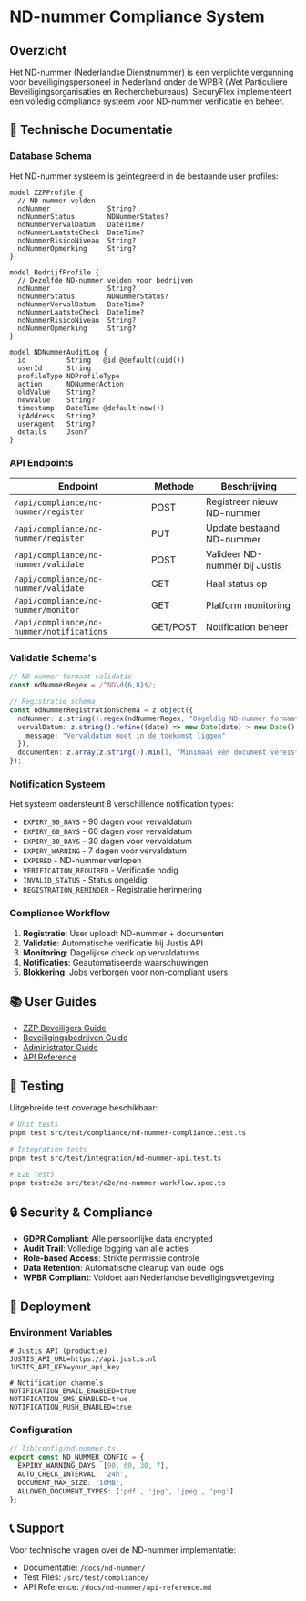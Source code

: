 # ND-nummer Compliance System

## Overzicht

Het ND-nummer (Nederlandse Dienstnummer) is een verplichte vergunning voor beveiligingspersoneel in Nederland onder de WPBR (Wet Particuliere Beveiligingsorganisaties en Recherchebureaus). SecuryFlex implementeert een volledig compliance systeem voor ND-nummer verificatie en beheer.

## 🔧 Technische Documentatie

### Database Schema

Het ND-nummer systeem is geïntegreerd in de bestaande user profiles:

```prisma
model ZZPProfile {
  // ND-nummer velden
  ndNummer              String?
  ndNummerStatus        NDNummerStatus?
  ndNummerVervalDatum   DateTime?
  ndNummerLaatsteCheck  DateTime?
  ndNummerRisicoNiveau  String?
  ndNummerOpmerking     String?
}

model BedrijfProfile {
  // Dezelfde ND-nummer velden voor bedrijven
  ndNummer              String?
  ndNummerStatus        NDNummerStatus?
  ndNummerVervalDatum   DateTime?
  ndNummerLaatsteCheck  DateTime?
  ndNummerRisicoNiveau  String?
  ndNummerOpmerking     String?
}

model NDNummerAuditLog {
  id          String   @id @default(cuid())
  userId      String
  profileType NDProfileType
  action      NDNummerAction
  oldValue    String?
  newValue    String?
  timestamp   DateTime @default(now())
  ipAddress   String?
  userAgent   String?
  details     Json?
}
```

### API Endpoints

| Endpoint | Methode | Beschrijving |
|----------|---------|--------------|
| `/api/compliance/nd-nummer/register` | POST | Registreer nieuw ND-nummer |
| `/api/compliance/nd-nummer/register` | PUT | Update bestaand ND-nummer |
| `/api/compliance/nd-nummer/validate` | POST | Valideer ND-nummer bij Justis |
| `/api/compliance/nd-nummer/validate` | GET | Haal status op |
| `/api/compliance/nd-nummer/monitor` | GET | Platform monitoring |
| `/api/compliance/nd-nummer/notifications` | GET/POST | Notification beheer |

### Validatie Schema's

```typescript
// ND-nummer formaat validatie
const ndNummerRegex = /^ND\d{6,8}$/;

// Registratie schema
const ndNummerRegistrationSchema = z.object({
  ndNummer: z.string().regex(ndNummerRegex, "Ongeldig ND-nummer formaat"),
  vervalDatum: z.string().refine((date) => new Date(date) > new Date(), {
    message: "Vervaldatum moet in de toekomst liggen"
  }),
  documenten: z.array(z.string()).min(1, "Minimaal één document vereist")
});
```

### Notification Systeem

Het systeem ondersteunt 8 verschillende notification types:

- `EXPIRY_90_DAYS` - 90 dagen voor vervaldatum
- `EXPIRY_60_DAYS` - 60 dagen voor vervaldatum
- `EXPIRY_30_DAYS` - 30 dagen voor vervaldatum
- `EXPIRY_WARNING` - 7 dagen voor vervaldatum
- `EXPIRED` - ND-nummer verlopen
- `VERIFICATION_REQUIRED` - Verificatie nodig
- `INVALID_STATUS` - Status ongeldig
- `REGISTRATION_REMINDER` - Registratie herinnering

### Compliance Workflow

1. **Registratie**: User uploadt ND-nummer + documenten
2. **Validatie**: Automatische verificatie bij Justis API
3. **Monitoring**: Dagelijkse check op vervaldatums
4. **Notificaties**: Geautomatiseerde waarschuwingen
5. **Blokkering**: Jobs verborgen voor non-compliant users

## 📚 User Guides

- [ZZP Beveiligers Guide](./guides/zzp-guide.md)
- [Beveiligingsbedrijven Guide](./guides/bedrijf-guide.md)
- [Administrator Guide](./guides/admin-guide.md)
- [API Reference](./api-reference.md)

## 🧪 Testing

Uitgebreide test coverage beschikbaar:

```bash
# Unit tests
pnpm test src/test/compliance/nd-nummer-compliance.test.ts

# Integration tests
pnpm test src/test/integration/nd-nummer-api.test.ts

# E2E tests
pnpm test:e2e src/test/e2e/nd-nummer-workflow.spec.ts
```

## 🔒 Security & Compliance

- **GDPR Compliant**: Alle persoonlijke data encrypted
- **Audit Trail**: Volledige logging van alle acties
- **Role-based Access**: Strikte permissie controle
- **Data Retention**: Automatische cleanup van oude logs
- **WPBR Compliant**: Voldoet aan Nederlandse beveiligingswetgeving

## 🚀 Deployment

### Environment Variables

```env
# Justis API (productie)
JUSTIS_API_URL=https://api.justis.nl
JUSTIS_API_KEY=your_api_key

# Notification channels
NOTIFICATION_EMAIL_ENABLED=true
NOTIFICATION_SMS_ENABLED=true
NOTIFICATION_PUSH_ENABLED=true
```

### Configuration

```typescript
// lib/config/nd-nummer.ts
export const ND_NUMMER_CONFIG = {
  EXPIRY_WARNING_DAYS: [90, 60, 30, 7],
  AUTO_CHECK_INTERVAL: '24h',
  DOCUMENT_MAX_SIZE: '10MB',
  ALLOWED_DOCUMENT_TYPES: ['pdf', 'jpg', 'jpeg', 'png']
};
```

## 📞 Support

Voor technische vragen over de ND-nummer implementatie:

- Documentatie: `/docs/nd-nummer/`
- Test Files: `/src/test/compliance/`
- API Reference: `/docs/nd-nummer/api-reference.md`
